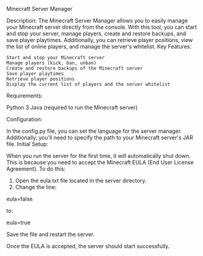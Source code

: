 Minecraft Server Manager

Description:
The Minecraft Server Manager allows you to easily manage your Minecraft server directly from the console. With this tool, you can start and stop your server, manage players, create and restore backups, and save player playtimes. Additionally, you can retrieve player positions, view the list of online players, and manage the server's whitelist.
Key Features:

    Start and stop your Minecraft server
    Manage players (kick, ban, unban)
    Create and restore backups of the Minecraft server
    Save player playtimes
    Retrieve player positions
    Display the current list of players and the server whitelist

Requirements:

Python 3
Java (required to run the Minecraft server)

Configuration:

In the config.py file, you can set the language for the server manager. Additionally, you'll need to specify the path to your Minecraft server's JAR file.
Initial Setup:

When you run the server for the first time, it will automatically shut down. This is because you need to accept the Minecraft EULA (End User License Agreement). To do this:

1. Open the eula.txt file located in the server directory.
2. Change the line:

eula=false

to:

eula=true

Save the file and restart the server.

Once the EULA is accepted, the server should start successfully.
